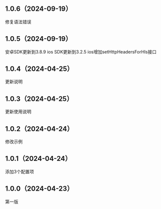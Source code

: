 ## 1.0.6（2024-09-19）
修复语法错误
## 1.0.5（2024-09-19）
安卓SDK更新到3.8.9
 ios SDK更新到3.2.5
ios增加setHttpHeadersForHls接口
## 1.0.4（2024-04-25）
更新说明
## 1.0.3（2024-04-25）
更新使用说明
## 1.0.2（2024-04-24）
修改示例
## 1.0.1（2024-04-24）
添加3个配置项
## 1.0.0（2024-04-23）
第一版